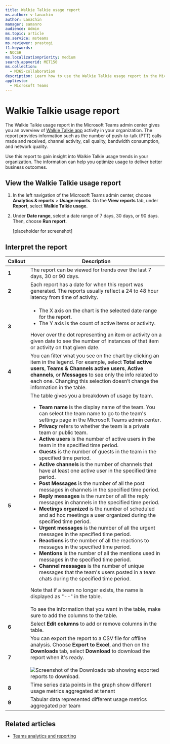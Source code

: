 ```yaml
---
title: Walkie Talkie usage report
ms.author: v-lanachin
author: LanaChin
manager: samanro
audience: Admin
ms.topic: article
ms.service: msteams
ms.reviewer: prastogi
f1.keywords:
- NOCSH
ms.localizationpriority: medium
search.appverid: MET150
ms.collection: 
  - M365-collaboration
description: Learn how to use the Walkie Talkie usage report in the Microsoft Teams admin center to get an overview of Walkie Talkie usage activity in your organization.
appliesto: 
  - Microsoft Teams
---
```

# Walkie Talkie usage report

The Walkie Talkie usage report in the Microsoft Teams admin center gives you an overview of [Walkie Talkie app](../walkie-talkie.md) activity in your organization. The report provides information such as the number of push-to-talk (PTT) calls made and received, channel activity, call quality, bandwidth consumption, and network quality.

Use this report to gain insight into Walkie Talkie usage trends in your organization. The information can help you optimize usage to deliver better business outcomes.

## View the Walkie Talkie usage report

1. In the left navigation of the Microsoft Teams admin center, choose **Analytics & reports** > **Usage reports**. On the **View reports** tab, under **Report**, select **Walkie Talkie usage**.
2. Under **Date range**, select a date range of 7 days, 30 days, or 90 days. Then, choose **Run report**.

      [placeholder for screenshot]

## Interpret the report

|Callout |Description  |
|--------|-------------|
|**1**   |The report can be viewed for trends over the last 7 days, 30 or 90 days. |
|**2**   |Each report has a date for when this report was generated. The reports usually reflect a 24 to 48 hour latency from time of activity. |
|**3**   |<ul><li>The X axis on the chart is the selected date range for the report.</li> <li> The Y axis is the count of active items or activity.</li> </ul>Hover over the dot representing an item or activity on a given date to see the number of instances of that item or activity on that given date.|
|**4**   |You can filter what you see on the chart by clicking an item in the legend. For example, select  **Total active users**, **Teams & Channels active users**,  **Active channels**, or **Messages** to see only the info related to each one. Changing this selection doesn’t change the information in the table. |
|**5**   |The table gives you a breakdown of usage by team. <ul><li>**Team name** is the display name of the team. You can select the team name to go to the team's settings page in the Microsoft Teams admin center. </li> <li>**Privacy** refers to whether the team is a private team or public team.</li> <li>**Active users** is the number of active users in the team in the specified time period.</li><li>**Guests** is the number of guests in the team in the specified time period.</li> <li>**Active channels** is the number of channels that have at least one active user in the specified time period.</li> <li>**Post Messages** is the number of all the post messages in channels in the specified time period.</li> <li>**Reply messages** is the number  of all the reply messages in channels in the specified time period.</li> <li>**Meetings organized** is the number of scheduled and ad hoc meetings a user organized during the specified time period. </li><li>**Urgent messages** is the number  of all the urgent messages in the specified time period.</li><li>**Reactions** is the number  of all the reactions to messages in the specified time period.</li><li>**Mentions** is the number of all the mentions used in messages in the specified time period.</li><li>**Channel messages** is the number of unique messages that the team's users posted in a team chats during the specified time period.</li> </li> </ul>Note that if a team no longer exists, the name is displayed as "--" in the table. <br><br>To see the information that you want in the table, make sure to add the columns to the table. |
|**6**   |Select **Edit columns** to add or remove columns in the table.|
|**7**   |You can export the report to a CSV file for offline analysis. Choose **Export to Excel**, and then on the **Downloads** tab, select **Download** to download the report when it's ready.<br><br>![Screenshot of the Downloads tab showing exported reports to download.](../media/teams-reports-export-to-csv.png)|
|**8** |Time series data points in the graph show different usage metrics aggregated at tenant|
|**9** |Tabular data represented different usage metrics aggregated per team|

## Related articles

- [Teams analytics and reporting](teams-reporting-reference.md)
